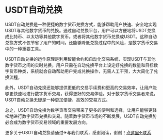 # USDT自动兑换

USDT自动兑换是一种便捷的数字货币兑换方式，能够帮助用户快速、安全地实现USDT与其他数字货币的兑换。通过自动兑换平台，用户可以方便地将USDT兑换成比特币、以太坊等其他数字货币，或者将其他数字货币兑换成USDT。这种自动兑换方式不仅节省了用户的时间，还能够降低兑换过程中的风险，是数字货币交易中的一种重要工具。

USDT自动兑换的运作原理是利用智能合约和自动化交易系统，实现USDT与其他数字货币之间的实时兑换。用户只需在自动兑换平台上设定好兑换的数量和目标数字货币种类，系统就会自动帮助用户完成兑换操作，无需人工干预，大大简化了兑换流程。

此外，USDT自动兑换还能够提供更低的交易手续费和更高的交易效率，让用户能够更快速地进行数字货币交易，获得更好的交易体验。对于数字货币交易者来说，USDT自动兑换无疑是一种更加便捷、高效的交易方式。

总之，USDT自动兑换为数字货币交易带来了更多的便利和选择，让用户能够更轻松地进行数字货币兑换和交易。随着数字货币市场的不断发展，USDT自动兑换势必会成为数字货币交易领域的重要发展方向。

更多关于USDT自动兑换请通过✈与我们联系，感谢阅读，谢谢！[点这里✈联系](https://ww.k02.cc)